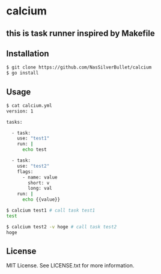 # calcium

## this is task runner inspired by Makefile

## Installation

```sh
$ git clone https://github.com/NasSilverBullet/calcium
$ go install
```

## Usage

```sh
$ cat calcium.yml
version: 1

tasks:

  - task:
    use: "test1"
    run: |
      echo test

  - task:
    use: "test2"
    flags:
      - name: value
        short: v
        long: val
    run: |
      echo {{value}}

$ calcium test1 # call task test1
test

$ calcium test2 -v hoge # call task test2
hoge
```

## License

MIT License. See LICENSE.txt for more information.
